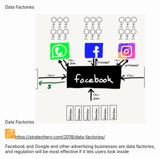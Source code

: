 Data Factories

Data Factories
![](../_resources/4ed072566d7b9061c2c7f833f6965d73.png)

![](../_resources/037e93fe156ae6c5b8628ff4596b4719.png)https://stratechery.com/2018/data-factories/

Facebook and Google and other advertising businesses are data factories, and regulation will be most effective if it lets users look inside
